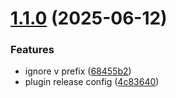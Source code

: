 # [1.1.0](https://github.com/mmarcinkowski-bmp/plugin-a/compare/1.0.3...1.1.0) (2025-06-12)


### Features

* ignore v prefix ([68455b2](https://github.com/mmarcinkowski-bmp/plugin-a/commit/68455b2b5bca9f9e180f9ea23d50ec628fc5206e))
* plugin release config ([4c83640](https://github.com/mmarcinkowski-bmp/plugin-a/commit/4c83640859220009c300b2d8546a749b069a3e9b))
